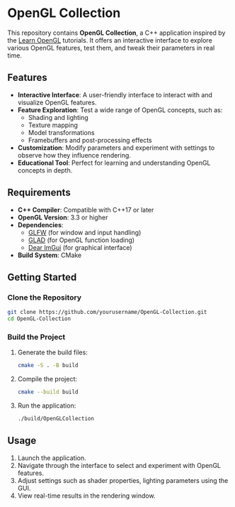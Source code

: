 # OpenGL Collection

This repository contains **OpenGL Collection**, a C++ application inspired by the [Learn OpenGL](https://learnopengl.com/) tutorials. It offers an interactive interface to explore various OpenGL features, test them, and tweak their parameters in real time.

## Features

- **Interactive Interface**: A user-friendly interface to interact with and visualize OpenGL features.
- **Feature Exploration**: Test a wide range of OpenGL concepts, such as:
  - Shading and lighting
  - Texture mapping
  - Model transformations
  - Framebuffers and post-processing effects
- **Customization**: Modify parameters and experiment with settings to observe how they influence rendering.
- **Educational Tool**: Perfect for learning and understanding OpenGL concepts in depth.

## Requirements

- **C++ Compiler**: Compatible with C++17 or later
- **OpenGL Version**: 3.3 or higher
- **Dependencies**:
  - [GLFW](https://www.glfw.org/) (for window and input handling)
  - [GLAD](https://glad.dav1d.de/) (for OpenGL function loading)
  - [Dear ImGui](https://github.com/ocornut/imgui) (for graphical interface)
- **Build System**: CMake

## Getting Started

### Clone the Repository

```bash
git clone https://github.com/yourusername/OpenGL-Collection.git
cd OpenGL-Collection
```

### Build the Project

1. Generate the build files:
   ```bash
   cmake -S . -B build
   ```
2. Compile the project:
   ```bash
   cmake --build build
   ```
3. Run the application:
   ```bash
   ./build/OpenGLCollection
   ```

## Usage

1. Launch the application.
2. Navigate through the interface to select and experiment with OpenGL features.
3. Adjust settings such as shader properties, lighting parameters using the GUI.
4. View real-time results in the rendering window.
